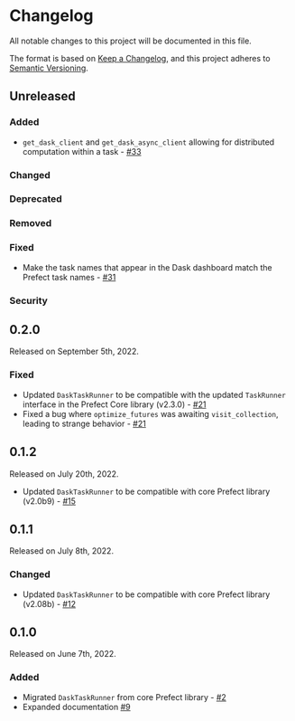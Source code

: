 # Changelog

All notable changes to this project will be documented in this file.

The format is based on [Keep a Changelog](https://keepachangelog.com/en/1.0.0/),
and this project adheres to [Semantic Versioning](https://semver.org/spec/v2.0.0.html).

## Unreleased

### Added

- `get_dask_client` and `get_dask_async_client` allowing for distributed computation within a task - [#33](https://github.com/PrefectHQ/prefect-dask/pull/33)

### Changed

### Deprecated

### Removed

### Fixed

- Make the task names that appear in the Dask dashboard match the Prefect task names - [#31](https://github.com/PrefectHQ/prefect-dask/pull/31)

### Security

## 0.2.0

Released on September 5th, 2022.

### Fixed

- Updated `DaskTaskRunner` to be compatible with the updated `TaskRunner` interface in the Prefect Core library (v2.3.0) - [#21](https://github.com/PrefectHQ/prefect-dask/pull/21)
- Fixed a bug where `optimize_futures` was awaiting `visit_collection`, leading to strange behavior - [#21](https://github.com/PrefectHQ/prefect-dask/pull/21)

## 0.1.2

Released on July 20th, 2022.

- Updated `DaskTaskRunner` to be compatible with core Prefect library (v2.0b9) - [#15](https://github.com/PrefectHQ/prefect-dask/pull/15)

## 0.1.1

Released on July 8th, 2022.

### Changed

- Updated `DaskTaskRunner` to be compatible with core Prefect library (v2.08b) - [#12](https://github.com/PrefectHQ/prefect-dask/pull/12)

## 0.1.0

Released on June 7th, 2022.

### Added

- Migrated `DaskTaskRunner` from core Prefect library - [#2](https://github.com/PrefectHQ/prefect-dask/pull/2)
- Expanded documentation [#9](https://github.com/PrefectHQ/prefect-dask/pull/9)
